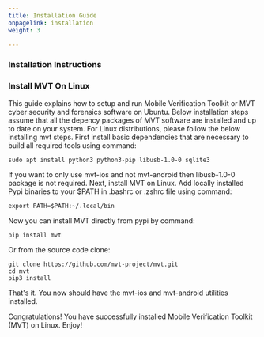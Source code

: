 ```yaml
---
title: Installation Guide
onpagelink: installation
weight: 3

---
```


### **Installation Instructions**

### Install MVT On Linux

This guide explains how to setup and run Mobile Verification Toolkit or MVT cyber security and forensics software on Ubuntu. Below installation steps assume that all the depency packages of MVT software are installed and up to date on your system. For Linux distributions, please follow the below installing mvt steps. First install basic dependencies that are necessary to build all required tools using command:

    sudo apt install python3 python3-pip libusb-1.0-0 sqlite3

If you want to only use mvt-ios and not mvt-android then libusb-1.0-0 package is not required. Next, install MVT on Linux. Add locally installed Pypi binaries to your $PATH in .bashrc or .zshrc file using command:

    export PATH=$PATH:~/.local/bin

Now you can install MVT directly from pypi by command:

    pip install mvt

Or from the source code clone:

    git clone https://github.com/mvt-project/mvt.git
    cd mvt
    pip3 install

That's it. You now should have the mvt-ios and mvt-android utilities installed.

Congratulations! You have successfully installed Mobile Verification Toolkit (MVT) on Linux. Enjoy!

